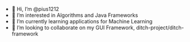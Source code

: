 - 👋 Hi, I’m @pius1212
- 👀 I’m interested in Algorithms and Java Frameworks
- 🌱 I’m currently learning applications for Machine Learning
- 💞️ I’m looking to collaborate on my GUI Framework, ditch-project/ditch-framework

<!---
pius1212/pius1212 is a ✨ special ✨ repository because its `README.md` (this file) appears on your GitHub profile.
You can click the Preview link to take a look at your changes.
- 📫 How to reach me ...

--->
